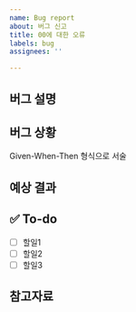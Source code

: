 ```yaml
---
name: Bug report
about: 버그 신고
title: 00에 대한 오류
labels: bug
assignees: ''

---
```


## 버그 설명

## 버그 상황
Given-When-Then 형식으로 서술

##  예상 결과

## ✅ To-do
- [ ] 할일1
- [ ] 할일2
- [ ] 할일3

## 참고자료
